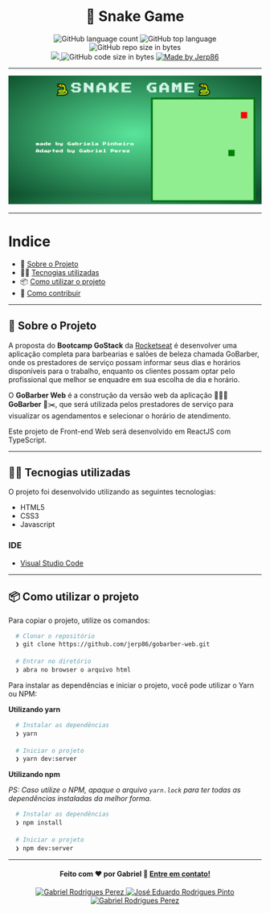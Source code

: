 <h1 align="center">
  🐍 Snake Game 
</h1>

<p align="center">
  <img alt="GitHub language count" src="https://img.shields.io/github/languages/count/Gabriel4420/snake-game">

  <img alt="GitHub top language" src="https://img.shields.io/github/languages/top/Gabriel4420/snake-game?logo=typescript">

  <img alt="GitHub repo size in bytes" src="https://img.shields.io/github/repo-size/Gabriel4420/snake-game?color=green">

  <br>

  <a href="https://www.codacy.com/manual/Gabriel4420/snake-game?utm_source=github.com&amp;utm_medium=referral&amp;utm_content=Gabriel4420/snake-game&amp;utm_campaign=Badge_Grade">
    <img src="https://app.codacy.com/project/badge/Grade/6dd6b46abeb14e99935a2b9ac5c6ede2"/>
  </a>

  <img alt="GitHub code size in bytes" src="https://img.shields.io/github/last-commit/Gabriel4420/snake-game">

  <a href="https://www.linkedin.com/in/jerp/">
    <img alt="Made by Jerp86" src="https://img.shields.io/badge/made%20by-Jerp86-%2304D361">
  </a>
</p>

---

<p align="center">
  <img alt="imagem do game" src="principal.png" />
</p>

---

# Indice

- :rocket: [Sobre o Projeto](#rocket-sobre-o-projeto)
- 👨‍💻️ [Tecnogias utilizadas](#%EF%B8%8F-tecnogias-utilizadas)
- 📦️ [Como utilizar o projeto](#%EF%B8%8F-como-utilizar-o-projeto)
- 🤔️ [Como contribuir](#%EF%B8%8F-como-contribuir)

---

## :rocket: Sobre o Projeto

A proposta do **Bootcamp GoStack** da [Rocketseat](https://rocketseat.com.br/) é desenvolver uma aplicação completa para barbearias e salões de beleza chamada GoBarber, onde os prestadores de serviço possam informar seus dias e horários disponíveis para o trabalho, enquanto os clientes possam optar pelo profissional que melhor se enquadre em sua escolha de dia e horário.

O **GoBarber Web** é a construção da versão web da aplicação 💈️💇‍♂️️ **GoBarber** 💅️✂️, que será utilizada pelos prestadores de serviço para visualizar os agendamentos e selecionar o horário de atendimento.

Este projeto de Front-end Web será desenvolvido em ReactJS com TypeScript.

---

## 👨‍💻️ Tecnogias utilizadas

O projeto foi desenvolvido utilizando as seguintes tecnologias:

- HTML5
- CSS3
- Javascript







### IDE

  - [Visual Studio Code](https://code.visualstudio.com/)

---

## 📦️ Como utilizar o projeto

Para copiar o projeto, utilize os comandos:

```bash
  # Clonar o repositório
  ❯ git clone https://github.com/jerp86/gobarber-web.git

  # Entrar no diretório
  ❯ abra no browser o arquivo html
```
Para instalar as dependências e iniciar o projeto, você pode utilizar o Yarn ou NPM:

**Utilizando yarn**

```bash
  # Instalar as dependências
  ❯ yarn

  # Iniciar o projeto
  ❯ yarn dev:server
```

**Utilizando npm**

*PS: Caso utilize o NPM, apaque o arquivo `yarn.lock` para ter todas as dependências instaladas da melhor forma.*

```bash
  # Instalar as dependências
  ❯ npm install

  # Iniciar o projeto
  ❯ npm dev:server
```

---

<h4 align="center">
  Feito com ❤️ por Gabriel 👋️ <a href="mailto:gabriel_rodrigues_perez@hotmail.com">Entre em contato!</a>
</h4>

<p align="center">
  <a href="https://www.linkedin.com/in/gabriel-rodrigues-perez-2069b072/">
    <img alt="Gabriel Rodrigues Perez" src="https://img.shields.io/badge/LinkedIn-jerp-0e76a8?style=flat&logoColor=white&logo=linkedin">
  </a>
  <a href="https://www.facebook.com/gabriel.rodrigues.perez/">
    <img alt="José Eduardo Rodrigues Pinto" src="https://img.shields.io/badge/Facebook-jerpbtu-1778F2?style=flat&logoColor=white&logo=facebook">
  </a>
  <a href="https://www.instagram.com/gabriel_rodrigues_perez/?hl=pt-br">
    <img alt="Gabriel Rodrigues Perez" src="https://img.shields.io/badge/Instagram-@jerpbtu-833AB4?style=flat&logoColor=white&logo=instagram">
  </a>
 
</p>
